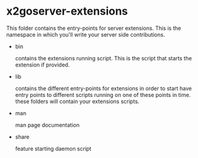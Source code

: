 # x2goserver-extensions
This folder contains the entry-points for server extensions. This is the namespace in which you'll write your server side contributions.

 * bin

   contains the extensions running script. This is the script that starts the extension if provided.

 * lib

   contains the different entry-points for extensions in order to start have entry points to different scripts running on one of these points in time. these folders will contain your extensions scripts.

 * man

   man page documentation

 * share

   feature starting daemon script
